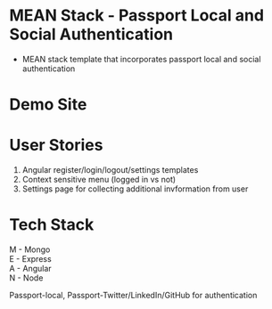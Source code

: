 # MEAN Stack - Passport Local and Social Authentication
- MEAN stack template that incorporates passport local and social authentication

# Demo Site

# User Stories
1. Angular register/login/logout/settings templates
2. Context sensitive menu (logged in vs not)
3. Settings page for collecting additional invformation from user



# Tech Stack
M - Mongo  
E - Express  
A - Angular  
N - Node

Passport-local, Passport-Twitter/LinkedIn/GitHub for authentication

